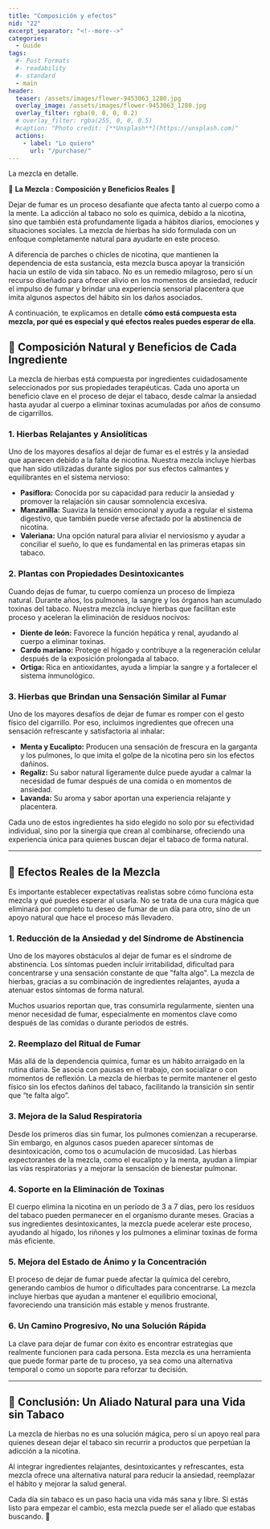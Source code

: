 ```yaml
---
title: "Composición y efectos"
nid: "22"
excerpt_separator: "<!--more-->"
categories:
  - Guide
tags:
  #- Post Formats
  #- readability
  #- standard
  - main
header:
  teaser: /assets/images/flower-9453063_1280.jpg
  overlay_image: /assets/images/flower-9453063_1280.jpg
  overlay_filter: rgba(0, 0, 0, 0.2)
  # overlay_filter: rgba(255, 0, 0, 0.5)
  #caption: "Photo credit: [**Unsplash**](https://unsplash.com)"
  actions:
    - label: "Lo quiero"
      url: "/purchase/"
---
```

La mezcla en detalle.
<!--more-->


🌿 **La Mezcla : Composición y Beneficios Reales** 🌿  

Dejar de fumar es un proceso desafiante que afecta tanto al cuerpo como a la mente. La adicción al tabaco no solo es química, debido a la nicotina, sino que también está profundamente ligada a hábitos diarios, emociones y situaciones sociales. La mezcla de hierbas ha sido formulada con un enfoque completamente natural para ayudarte en este proceso.  

A diferencia de parches o chicles de nicotina, que mantienen la dependencia de esta sustancia, esta mezcla busca apoyar la transición hacia un estilo de vida sin tabaco. No es un remedio milagroso, pero sí un recurso diseñado para ofrecer alivio en los momentos de ansiedad, reducir el impulso de fumar y brindar una experiencia sensorial placentera que imita algunos aspectos del hábito sin los daños asociados.  

A continuación, te explicamos en detalle **cómo está compuesta esta mezcla, por qué es especial y qué efectos reales puedes esperar de ella**.  

## **🌱 Composición Natural y Beneficios de Cada Ingrediente**  

La mezcla de hierbas está compuesta por ingredientes cuidadosamente seleccionados por sus propiedades terapéuticas. Cada uno aporta un beneficio clave en el proceso de dejar el tabaco, desde calmar la ansiedad hasta ayudar al cuerpo a eliminar toxinas acumuladas por años de consumo de cigarrillos.  

### **1. Hierbas Relajantes y Ansiolíticas**  
Uno de los mayores desafíos al dejar de fumar es el estrés y la ansiedad que aparecen debido a la falta de nicotina. Nuestra mezcla incluye hierbas que han sido utilizadas durante siglos por sus efectos calmantes y equilibrantes en el sistema nervioso:  

- **Pasiflora:** Conocida por su capacidad para reducir la ansiedad y promover la relajación sin causar somnolencia excesiva.  
- **Manzanilla:** Suaviza la tensión emocional y ayuda a regular el sistema digestivo, que también puede verse afectado por la abstinencia de nicotina.  
- **Valeriana:** Una opción natural para aliviar el nerviosismo y ayudar a conciliar el sueño, lo que es fundamental en las primeras etapas sin tabaco.  

### **2. Plantas con Propiedades Desintoxicantes**  
Cuando dejas de fumar, tu cuerpo comienza un proceso de limpieza natural. Durante años, los pulmones, la sangre y los órganos han acumulado toxinas del tabaco. Nuestra mezcla incluye hierbas que facilitan este proceso y aceleran la eliminación de residuos nocivos:  

- **Diente de león:** Favorece la función hepática y renal, ayudando al cuerpo a eliminar toxinas.  
- **Cardo mariano:** Protege el hígado y contribuye a la regeneración celular después de la exposición prolongada al tabaco.  
- **Ortiga:** Rica en antioxidantes, ayuda a limpiar la sangre y a fortalecer el sistema inmunológico.  

### **3. Hierbas que Brindan una Sensación Similar al Fumar**  
Uno de los mayores desafíos de dejar de fumar es romper con el gesto físico del cigarrillo. Por eso, incluimos ingredientes que ofrecen una sensación refrescante y satisfactoria al inhalar:  

- **Menta y Eucalipto:** Producen una sensación de frescura en la garganta y los pulmones, lo que imita el golpe de la nicotina pero sin los efectos dañinos.  
- **Regaliz:** Su sabor natural ligeramente dulce puede ayudar a calmar la necesidad de fumar después de una comida o en momentos de ansiedad.  
- **Lavanda:** Su aroma y sabor aportan una experiencia relajante y placentera.  

Cada uno de estos ingredientes ha sido elegido no solo por su efectividad individual, sino por la sinergia que crean al combinarse, ofreciendo una experiencia única para quienes buscan dejar el tabaco de forma natural.  

---

## **🔬 Efectos Reales de la Mezcla**  

Es importante establecer expectativas realistas sobre cómo funciona esta mezcla y qué puedes esperar al usarla. No se trata de una cura mágica que eliminará por completo tu deseo de fumar de un día para otro, sino de un apoyo natural que hace el proceso más llevadero.  

### **1. Reducción de la Ansiedad y del Síndrome de Abstinencia**  
Uno de los mayores obstáculos al dejar de fumar es el síndrome de abstinencia. Los síntomas pueden incluir irritabilidad, dificultad para concentrarse y una sensación constante de que "falta algo". La mezcla de hierbas, gracias a su combinación de ingredientes relajantes, ayuda a atenuar estos síntomas de forma natural.  

Muchos usuarios reportan que, tras consumirla regularmente, sienten una menor necesidad de fumar, especialmente en momentos clave como después de las comidas o durante periodos de estrés.  

### **2. Reemplazo del Ritual de Fumar**  
Más allá de la dependencia química, fumar es un hábito arraigado en la rutina diaria. Se asocia con pausas en el trabajo, con socializar o con momentos de reflexión. La mezcla de hierbas te permite mantener el gesto físico sin los efectos dañinos del tabaco, facilitando la transición sin sentir que “te falta algo”.  

### **3. Mejora de la Salud Respiratoria**  
Desde los primeros días sin fumar, los pulmones comienzan a recuperarse. Sin embargo, en algunos casos pueden aparecer síntomas de desintoxicación, como tos o acumulación de mucosidad. Las hierbas expectorantes de la mezcla, como el eucalipto y la menta, ayudan a limpiar las vías respiratorias y a mejorar la sensación de bienestar pulmonar.  

### **4. Soporte en la Eliminación de Toxinas**  
El cuerpo elimina la nicotina en un período de 3 a 7 días, pero los residuos del tabaco pueden permanecer en el organismo durante meses. Gracias a sus ingredientes desintoxicantes, la mezcla puede acelerar este proceso, ayudando al hígado, los riñones y los pulmones a eliminar toxinas de forma más eficiente.  

### **5. Mejora del Estado de Ánimo y la Concentración**  
El proceso de dejar de fumar puede afectar la química del cerebro, generando cambios de humor o dificultades para concentrarse. La mezcla incluye hierbas que ayudan a mantener el equilibrio emocional, favoreciendo una transición más estable y menos frustrante.  

### **6. Un Camino Progresivo, No una Solución Rápida**  
La clave para dejar de fumar con éxito es encontrar estrategias que realmente funcionen para cada persona. Esta mezcla es una herramienta que puede formar parte de tu proceso, ya sea como una alternativa temporal o como un soporte para reforzar tu decisión.  

---

## **🌟 Conclusión: Un Aliado Natural para una Vida sin Tabaco**  

La mezcla de hierbas no es una solución mágica, pero sí un apoyo real para quienes desean dejar el tabaco sin recurrir a productos que perpetúan la adicción a la nicotina.  

Al integrar ingredientes relajantes, desintoxicantes y refrescantes, esta mezcla ofrece una alternativa natural para reducir la ansiedad, reemplazar el hábito y mejorar la salud general.  

Cada día sin tabaco es un paso hacia una vida más sana y libre. Si estás listo para empezar el cambio, esta mezcla puede ser el aliado que estabas buscando. 🌿
